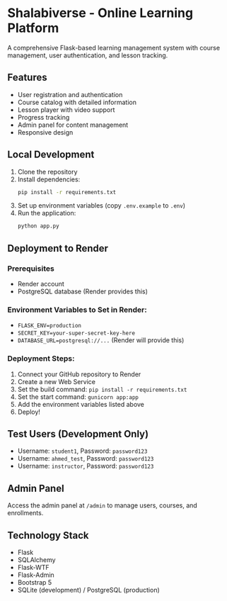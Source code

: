 # Shalabiverse - Online Learning Platform

A comprehensive Flask-based learning management system with course management, user authentication, and lesson tracking.

## Features

- User registration and authentication
- Course catalog with detailed information
- Lesson player with video support
- Progress tracking
- Admin panel for content management
- Responsive design

## Local Development

1. Clone the repository
2. Install dependencies:
   ```bash
   pip install -r requirements.txt
   ```
3. Set up environment variables (copy `.env.example` to `.env`)
4. Run the application:
   ```bash
   python app.py
   ```

## Deployment to Render

### Prerequisites
- Render account
- PostgreSQL database (Render provides this)

### Environment Variables to Set in Render:
- `FLASK_ENV=production`
- `SECRET_KEY=your-super-secret-key-here`
- `DATABASE_URL=postgresql://...` (Render will provide this)

### Deployment Steps:
1. Connect your GitHub repository to Render
2. Create a new Web Service
3. Set the build command: `pip install -r requirements.txt`
4. Set the start command: `gunicorn app:app`
5. Add the environment variables listed above
6. Deploy!

## Test Users (Development Only)
- Username: `student1`, Password: `password123`
- Username: `ahmed_test`, Password: `password123`
- Username: `instructor`, Password: `password123`

## Admin Panel
Access the admin panel at `/admin` to manage users, courses, and enrollments.

## Technology Stack
- Flask
- SQLAlchemy
- Flask-WTF
- Flask-Admin
- Bootstrap 5
- SQLite (development) / PostgreSQL (production)
